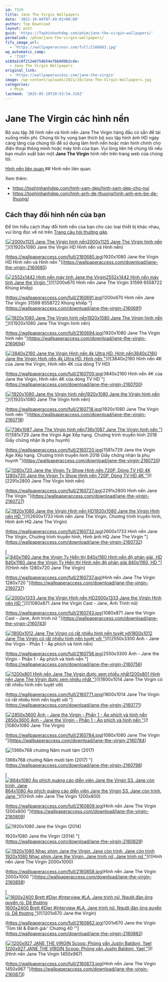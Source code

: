 ```yaml
---
id: 7329
title: Jane The Virgin Wallpapers
date: '2021-10-04T07:49:01+00:00'
author: Top Download
layout: post
guid: 'https://Tophinhanhdep.com/phim/jane-the-virgin-wallpapers/'
permalink: /phim/jane-the-virgin-wallpapers/
fifu_image_url:
  - 'https://wallpaperaccess.com/full/2160683.jpg'
wp_automatic_camp:
  - '7197'
a18da2c0f212e6754b54e7bb9d9b2cde:
  - Jane The Virgin Wallpapers
original_link:
  - 'https://wallpaperaccess.com/jane-the-virgin'
image: /wp-content/uploads/2021/10/Jane-The-Virgin-Wallpapers.jpg
categories:
  - Phim
lastmod: '2025-05-10T20:53:54.316Z'
---
```

# Jane The Virgin các hình nền

Bộ sưu tập 36 hình nền và hình nền Jane The Virgin hàng đầu có sẵn để tải xuống miễn phí. Chúng tôi hy vọng bạn thích bộ sưu tập hình ảnh HD ngày càng tăng của chúng tôi để sử dụng làm hình nền hoặc màn hình chính cho điện thoại thông minh hoặc máy tính của bạn. Vui lòng liên hệ chúng tôi nếu bạn muốn xuất bản một **Jane The Virgin** hình nền trên trang web của chúng tôi.

[Hình nền liên quan ](#related) ## Hình nền liên quan.

   
 Xem thêm:

   
- <https://tophinhanhdep.com/hinh-xam-dep/hinh-xam-dep-cho-nu/>
- <https://tophinhanhdep.com/hinh-anh-de-thuong/hinh-anh-em-be-de-thuong/>

## Cách thay đổi hình nền của bạn

Để tìm hiểu cách thay đổi hình nền của bạn cho các loại thiết bị khác nhau, vui lòng đọc về nó trên [Trang câu hỏi thường gặp](https://tophinhanhdep.com/faq/).

  
[[![2000x1125 Jane The Virgin hình nền](https://wallpaperaccess.com/full/2160683.jpg)2000x1125 Jane The Virgin hình nền "](https://wallpaperaccess.com/download/jane-the-virgin-2160683)](![1920x1080 Jane the Virgin HD Hình nền và Hình nền)

(https://wallpaperaccess.com/full/2160685.jpg)1920x1080 Jane the Virgin HD Hình nền và Hình nền "](https://wallpaperaccess.com/download/jane-the-virgin-2160685)

[[![2552x1442 Hình nền máy tính Jane the Virgin](https://wallpaperaccess.com/full/2160688.jpg)2552x1442 Hình nền máy tính Jane the Virgin "](https://wallpaperaccess.com/download/jane-the-virgin-2160688)](![1200x670 Hình nền Jane The Virgin 31599 6558722 Khủng khiếp)

(https://wallpaperaccess.com/full/2160691.jpg)1200x670 Hình nền Jane The Virgin 31599 6558722 Khủng khiếp "](https://wallpaperaccess.com/download/jane-the-virgin-2160691)

[[![1920x1080 Jane The Virgin hình nền](https://wallpaperaccess.com/full/2160693.jpg)1920x1080 Jane The Virgin hình nền "](https://wallpaperaccess.com/download/jane-the-virgin-2160693)](![1920x1080 Jane The Virgin hình nền)

(https://wallpaperaccess.com/full/2160694.jpg)1920x1080 Jane The Virgin hình nền "](https://wallpaperaccess.com/download/jane-the-virgin-2160694)

[[![3840x2160 Jane the Virgin Hình nền 4k Ultra HD.  Hình nền](https://wallpaperaccess.com/full/2160695.jpg)3840x2160 Jane the Virgin Hình nền 4k Ultra HD. Hình nền "](https://wallpaperaccess.com/download/jane-the-virgin-2160695)](![3840x2160 Hình nền 4K của Jane the Virgin, Hình nền 4K của dòng TV HD)

(https://wallpaperaccess.com/full/2160700.jpg)3840x2160 Hình nền 4K của Jane the Virgin, Hình nền 4K của dòng TV HD "](https://wallpaperaccess.com/download/jane-the-virgin-2160700)

[[![1920x1080 Jane the Virgin hình nền](https://wallpaperaccess.com/full/2160714.jpg)1920x1080 Jane the Virgin hình nền "](https://wallpaperaccess.com/download/jane-the-virgin-2160714)](![1920x1080 Jane The Virgin hình nền)

(https://wallpaperaccess.com/full/2160718.jpg)1920x1080 Jane The Virgin hình nền "](https://wallpaperaccess.com/download/jane-the-virgin-2160718)

[[![736x1087 Jane The Virgin hình nền](https://wallpaperaccess.com/full/2160719.jpg)736x1087 Jane The Virgin hình nền "](https://wallpaperaccess.com/download/jane-the-virgin-2160719)](![1581x729 Jane the Virgin Age Xếp hạng.  Chương trình truyền hình 2018 Giấy chứng nhận là phụ huynh)

(https://wallpaperaccess.com/full/2160720.jpg)1581x729 Jane the Virgin Age Xếp hạng. Chương trình truyền hình 2018 Giấy chứng nhận là phụ huynh "](https://wallpaperaccess.com/download/jane-the-virgin-2160720)

[[![1280x720 Jane the Virgin Tv Show Hình nền 720P, Dòng TV HD 4K](https://wallpaperaccess.com/full/2160724.jpg)1280x720 Jane the Virgin Tv Show Hình nền 720P, Dòng TV HD 4K "](https://wallpaperaccess.com/download/jane-the-virgin-2160724)](![2291x2800 Jane The Virgin hình nền)

(https://wallpaperaccess.com/full/2160727.jpg)2291x2800 Hình nền Jane The Virgin "](https://wallpaperaccess.com/download/jane-the-virgin-2160727)

[[![1920x1080 Jane the Virgin Hình nền HD](https://wallpaperaccess.com/full/2160728.jpg)1920x1080 Jane the Virgin Hình nền HD "](https://wallpaperaccess.com/download/jane-the-virgin-2160728)](![2600x1733 Hình nền Jane The Virgin, Chương trình truyền hình, Hình ảnh HQ Jane The Virgin)

(https://wallpaperaccess.com/full/2160732.jpg)2600x1733 Hình nền Jane The Virgin, Chương trình truyền hình, Hình ảnh HQ Jane The Virgin "](https://wallpaperaccess.com/download/jane-the-virgin-2160732)

[[![840x1160 Jane the Virgin Tv Hiển thị 840x1160 Hình nền độ phân giải, HD](https://wallpaperaccess.com/full/2160734.jpg)840x1160 Jane the Virgin Tv Hiển thị Hình nền độ phân giải 840x1160, HD "](https://wallpaperaccess.com/download/jane-the-virgin-2160734)](![Hình nền 1280x720 Jane The Virgin)

(https://wallpaperaccess.com/full/2160737.jpg)Hình nền Jane The Virgin 1280x720 "](https://wallpaperaccess.com/download/jane-the-virgin-2160737)

[[![2000x1333 Jane the Virgin Hình nền HD](https://wallpaperaccess.com/full/2160738.jpg)2000x1333 Jane the Virgin Hình nền HD "](https://wallpaperaccess.com/download/jane-the-virgin-2160738)](![1080x871 Jane the Virgin Cast - Jane, Ảnh Trinh nữ)

(https://wallpaperaccess.com/full/2160743.jpg)1080x871 Jane the Virgin Cast - Jane, Ảnh trinh nữ "](https://wallpaperaccess.com/download/jane-the-virgin-2160743)

[[![1800x1012 Jane The Virgin có rất nhiều hình nền tuyệt vời](https://wallpaperaccess.com/full/2160748.png)1800x1012 Jane The Virgin có rất nhiều hình nền tuyệt vời "](https://wallpaperaccess.com/download/jane-the-virgin-2160748)](![2550x3300 Ảnh - Jane the Virgin - Phần 1 - Áp phích và hình nền)

(https://wallpaperaccess.com/full/2160756.jpg)2550x3300 Ảnh - Jane the Virgin - Phần 1 - Áp phích và hình nền "](https://wallpaperaccess.com/download/jane-the-virgin-2160756)

[[![1200x801 Hình nền Jane The Virgin được xem nhiều nhất](https://wallpaperaccess.com/full/2160767.jpg)1200x801 Hình nền Jane The Virgin được xem nhiều nhất "](https://wallpaperaccess.com/download/jane-the-virgin-2160767)](![1800x1014 Jane The Virgin có rất nhiều hình nền tuyệt vời)

(https://wallpaperaccess.com/full/2160771.png)1800x1014 Jane The Virgin có rất nhiều hình nền tuyệt vời "](https://wallpaperaccess.com/download/jane-the-virgin-2160771)

[[![2850x3600 Ảnh - Jane the Virgin - Phần 1 - Áp phích và hình nền](https://wallpaperaccess.com/full/2160775.jpg)2850x3600 Ảnh - Jane the Virgin - Phần 1 - Áp phích và hình nền "](https://wallpaperaccess.com/download/jane-the-virgin-2160775)](![1080x1080 Jane The Virgin)

(https://wallpaperaccess.com/full/2160784.jpg)1080x1080 Jane The Virgin "](https://wallpaperaccess.com/download/jane-the-virgin-2160784)

[![1366x768 chương Năm mươi tám (2017)](https://wallpaperaccess.com/full/2160798.jpg)

1366x768 chương Năm mươi tám (2017) "](https://wallpaperaccess.com/download/jane-the-virgin-2160798)

[[![864x1080 Áp phích quảng cáo diễn viên Jane the Virgin S3.  Jane còn trinh, Jane](https://wallpaperaccess.com/full/2160801.jpg)864x1080 Áp phích quảng cáo diễn viên Jane the Virgin S3. Jane còn trinh, Jane "](https://wallpaperaccess.com/download/jane-the-virgin-2160801)](![Hình nền Jane The Virgin 1200x800)

(https://wallpaperaccess.com/full/2160809.jpg)Hình nền Jane The Virgin 1200x800 "](https://wallpaperaccess.com/download/jane-the-virgin-2160809)

[![1920x1080 Jane the Virgin (2014)](https://wallpaperaccess.com/full/2160829.jpg)

1920x1080 Jane the Virgin (2014) "](https://wallpaperaccess.com/download/jane-the-virgin-2160829)

[[![1920x1080 Nhạc phim Jane the Virgin.  Jane còn trinh, Jane còn trinh](https://wallpaperaccess.com/full/2160853.jpg)1920x1080 Nhạc phim Jane the Virgin. Jane trinh nữ, Jane trinh nữ "](https://wallpaperaccess.com/download/jane-the-virgin-2160853)](![Hình nền Jane The Virgin 2000x1000)

(https://wallpaperaccess.com/full/2160858.jpg)Hình nền Jane The Virgin 2000x1000 "](https://wallpaperaccess.com/download/jane-the-virgin-2160858)

[[![1600x2400 Brett #Dier #Interview #LA.  Jane trinh nữ, Người đàn ông quyến rũ, Dễ thương](https://wallpaperaccess.com/full/2160860.jpg)1600x2400 Brett #Dier #Interview #LA. Jane trinh nữ, Người đàn ông quyến rũ, Dễ thương "](https://wallpaperaccess.com/download/jane-the-virgin-2160860)](![1201x670 Jane the Virgin)

(https://wallpaperaccess.com/full/2160862.jpg)1201x670 Jane the Virgin 'Tóm tắt &amp; Đánh giá:' Chương 40 '"](https://wallpaperaccess.com/download/jane-the-virgin-2160862)

[[![1200x927 JANE THE VIRGIN Scoop: Phỏng vấn Justin Baldoni, Yael](https://wallpaperaccess.com/full/2160872.jpg)1200x927 JANE THE VIRGIN Scoop: Phỏng vấn Justin Baldoni, Yael "](https://wallpaperaccess.com/download/jane-the-virgin-2160872)](![Hình nền Jane The Virgin 1450x967)

(https://wallpaperaccess.com/full/2160873.jpg)Hình nền Jane The Virgin 1450x967 "](https://wallpaperaccess.com/download/jane-the-virgin-2160873)
